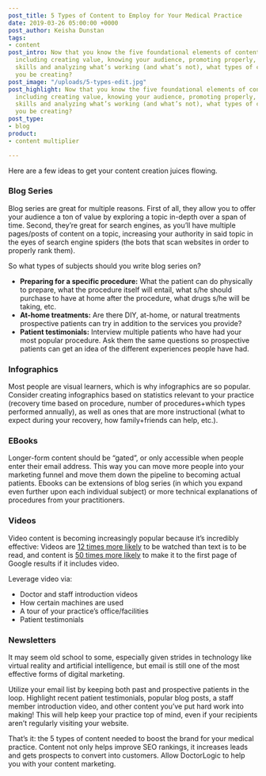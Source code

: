 ```yaml
---
post_title: 5 Types of Content to Employ for Your Medical Practice
date: 2019-03-26 05:00:00 +0000
post_author: Keisha Dunstan
tags:
- content
post_intro: Now that you know the five foundational elements of content marketing,
  including creating value, knowing your audience, promoting properly, honing technical
  skills and analyzing what’s working (and what’s not), what types of content should
  you be creating?
post_image: "/uploads/5-types-edit.jpg"
post_highlight: Now that you know the five foundational elements of content marketing,
  including creating value, knowing your audience, promoting properly, honing technical
  skills and analyzing what’s working (and what’s not), what types of content should
  you be creating?
post_type:
- blog
product:
- content multiplier

---
```

Here are a few ideas to get your content creation juices flowing.

### Blog Series

Blog series are great for multiple reasons. First of all, they allow you to offer your audience a ton of value by exploring a topic in-depth over a span of time. Second, they’re great for search engines, as you’ll have multiple pages/posts of content on a topic, increasing your authority in said topic in the eyes of search engine spiders (the bots that scan websites in order to properly rank them).

So what types of subjects should you write blog series on?

* **Preparing for a specific procedure:** What the patient can do physically to prepare, what the procedure itself will entail, what s/he should purchase to have at home after the procedure, what drugs s/he will be taking, etc.
* **At-home treatments:** Are there DIY, at-home, or natural treatments prospective patients can try in addition to the services you provide?
* **Patient testimonials:** Interview multiple patients who have had your most popular procedure. Ask them the same questions so prospective patients can get an idea of the different experiences people have had.

### Infographics

Most people are visual learners, which is why infographics are so popular. Consider creating infographics based on statistics relevant to your practice (recovery time based on procedure, number of procedures+which types performed annually), as well as ones that are more instructional (what to expect during your recovery, how family+friends can help, etc.).

### EBooks

Longer-form content should be “gated”, or only accessible when people enter their email address. This way you can move more people into your marketing funnel and move them down the pipeline to becoming actual patients. Ebooks can be extensions of blog series (in which you expand even further upon each individual subject) or more technical explanations of procedures from your practitioners.

### Videos

Video content is becoming increasingly popular because it’s incredibly effective: Videos are [12 times more likely](https://www.vidyard.com/blog/science-behind-why-video-works/) to be watched than text is to be read, and content is [50 times more likely](https://go.forrester.com/blogs/09-01-08-the_easiest_way_to_a_first_page_ranking_on_google/) to make it to the first page of Google results if it includes video.

Leverage video via:

* Doctor and staff introduction videos
* How certain machines are used
* A tour of your practice’s office/facilities
* Patient testimonials

### Newsletters

It may seem old school to some, especially given strides in technology like virtual reality and artificial intelligence, but email is still one of the most effective forms of digital marketing.

Utilize your email list by keeping both past and prospective patients in the loop. Highlight recent patient testimonials, popular blog posts, a staff member introduction video, and other content you’ve put hard work into making! This will help keep your practice top of mind, even if your recipients aren’t regularly visiting your website.

That’s it: the 5 types of content needed to boost the brand for your medical practice. Content not only helps improve SEO rankings, it increases leads and gets prospects to convert into customers. Allow DoctorLogic to help you with your content marketing.